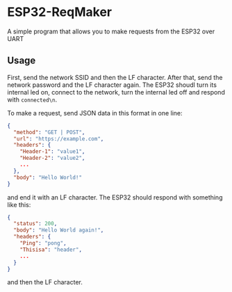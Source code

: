 # ESP32-ReqMaker
A simple program that allows you to make requests from the ESP32 over UART

## Usage
First, send the network SSID and then the LF character. After that, send the network password and the LF character again. The ESP32 shoudl turn its internal led on, connect to the network, turn the internal led off and respond with `connected\n`. 

To make a request, send JSON data in this format in one line:
```json
{
  "method": "GET | POST",
  "url": "https://example.com",
  "headers": {
    "Header-1": "value1",
    "Header-2": "value2",
    ...
  },
  "body": "Hello World!"
}
```
and end it with an LF character. The ESP32 should respond with something like this:
```json
{
  "status": 200,
  "body": "Hello World again!",
  "headers": {
    "Ping": "pong",
    "Thisisa": "header",
    ...
  }
}
```
and then the LF character.
